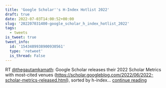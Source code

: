 ```yaml
---
title: 'Google Scholar''s H-Index Hotlist 2022'
draft: true
date: 2022-07-03T14:00:52+00:00
slug: '202207031400-google_scholar_h_index_hotlist_2022'
tags:
  - tweets
is_tweet: true
tweet_info:
  id: '1543489938900930561'
  type: 'retweet'
  is_thread: False
---
```




RT [@thegautamkamath](https://x.com/thegautamkamath): Google Scholar releases their 2022 Scholar Metrics with most-cited venues (<https://scholar.googleblog.com/2022/06/2022-scholar-metrics-released.html>), sorted by h-index… [continue reading](https://x.com/sytelus/status/1543489938900930561)
